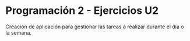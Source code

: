 # Programación 2 - Ejercicios U2

Creación de aplicación para gestionar las tareas a realizar durante el día o la semana.